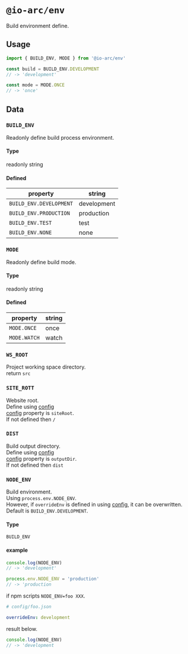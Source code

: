 # `@io-arc/env`

Build environment define.

## Usage

```typescript
import { BUILD_ENV, MODE } from '@io-arc/env'

const build = BUILD_ENV.DEVELOPMENT
// -> 'development'

const mode = MODE.ONCE
// -> 'once'
```

## Data

### `BUILD_ENV`

Readonly define build process environment.

#### Type

readonly string

#### Defined

property | string
--- | ---
`BUILD_ENV.DEVELOPMENT` | development
`BUILD_ENV.PRODUCTION` | production
`BUILD_ENV.TEST` | test
`BUILD_ENV.NONE` | none


### `MODE`

Readonly define build mode.

#### Type

readonly string

#### Defined

property | string
--- | ---
`MODE.ONCE` | once
`MODE.WATCH` | watch

### `WS_ROOT`

Project working space directory.  
return `src`

### `SITE_ROTT`

Website root.  
Define using [config](https://www.npmjs.com/package/node-config)    
[config](https://www.npmjs.com/package/node-config) property is `siteRoot`.  
If not defined then `/`

### `DIST`

Build output directory.  
Define using [config](https://www.npmjs.com/package/node-config)      
[config](https://www.npmjs.com/package/node-config) property is `outputDir`.  
If not defined then `dist`

### `NODE_ENV`

Build environment.  
Using `process.env.NODE_ENV`.  
However, if `overrideEnv` is defined in using [config](https://www.npmjs.com/package/node-config), it can be overwritten.  
Default is `BUILD_ENV.DEVELOPMENT`.

#### Type

`BUILD_ENV`

#### example

```js
console.log(NODE_ENV)
// -> 'development'

process.env.NODE_ENV = 'production'
// -> 'production
```

if npm scripts `NODE_ENV=foo XXX`.  

```yaml
# config/foo.json

overrideEnv: development
```

result below.

```js
console.log(NODE_ENV)
// -> 'development
```